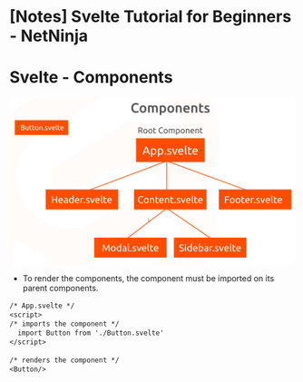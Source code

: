 # [Notes] Svelte Tutorial for Beginners - NetNinja

# Svelte - Components

![Svelte Components Structure](svelte-components-structure.png)

- To render the components, the component must be imported on its parent components.

```svelte
/* App.svelte */
<script>
/* imports the component */
  import Button from './Button.svelte' 
</script>

/* renders the component */
<Button/> 
```
